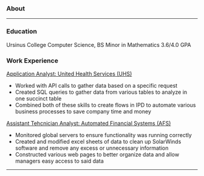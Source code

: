 ### About
---

### Education
Ursinus College
Computer Science, BS
Minor in Mathematics
3.6/4.0 GPA

### Work Experience
<u>Application Analyst: United Health Services (UHS)</u>
- Worked with API calls to gather data based on a specific request
- Created SQL queries to gather data from various tables to analyze in one succinct table
- Combined both of these skills to create flows in IPD to automate various business processes to save company time and money

<u>Assistant Tehcnician Analyst: Automated Financial Systems (AFS)</u>
- Monitored global servers to ensure functionality was running correctly
- Created and modified excel sheets of data to clean up SolarWinds software and remove any excess or unnecessary information
- Constructed various web pages to better organize data and allow managers easy access to said data

---

